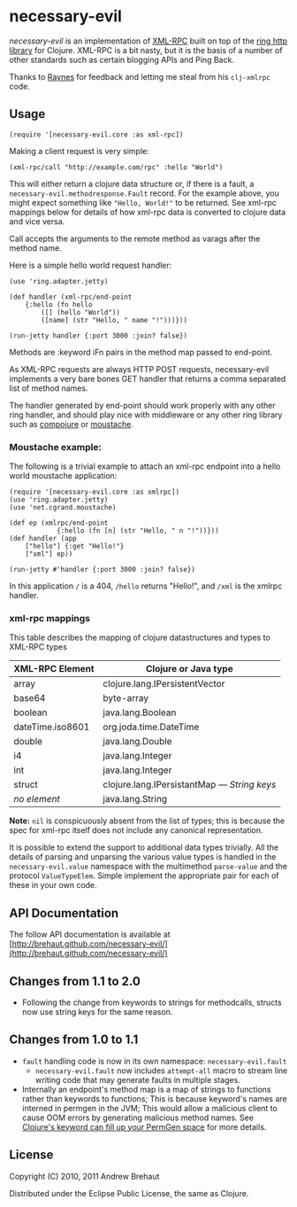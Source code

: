 # necessary-evil

*necessary-evil* is an implementation of [XML-RPC](http://xml-rpc.com/)
built on top of the [ring http
library](https://github.com/mmcgrana/ring) for Clojure. XML-RPC is a
bit nasty, but it is the basis of a number of other standards such as
certain blogging APIs and Ping Back.

Thanks to [Raynes](https://github.com/Raynes/) for feedback and letting me steal from his `clj-xmlrpc` code.

## Usage

    (require '[necessary-evil.core :as xml-rpc])

Making a client request is very simple:

    (xml-rpc/call "http://example.com/rpc" :hello "World") 

This will either return a clojure data structure or, if there is a fault, a `necessary-evil.methodresponse.Fault` record. For the example above, you might expect something like `"Hello, World!"` to be returned. See xml-rpc mappings below for details of how xml-rpc data is converted to clojure data and vice versa.

Call accepts the arguments to the remote method as varags after the method name.

Here is a simple hello world request handler:

    (use 'ring.adapter.jetty)
    
    (def handler (xml-rpc/end-point 
        {:hello (fn hello 
            ([] (hello "World"))
            ([name] (str "Hello, " name "!")))}))
    
    (run-jetty handler {:port 3000 :join? false})

Methods are :keyword iFn pairs in the method map passed to end-point. 

As XML-RPC requests are always HTTP POST requests, necessary-evil implements a very bare bones GET handler that returns a comma separated list of method names. 

The handler generated by end-point should work properly with any other ring handler, and should play nice with middleware or any other ring library such as [compojure](https://github.com/weavejester/compojure/) or [moustache](https://github.com/cgrand/moustache).

### Moustache example:

The following is a trivial example to attach an xml-rpc endpoint into a hello world moustache application:

    (require '[necessary-evil.core :as xmlrpc])  
    (use 'ring.adapter.jetty)   
    (use 'net.cgrand.moustache)                                        
    
    (def ep (xmlrpc/end-point 
                {:hello (fn [n] (str "Hello, " n "!"))}))
    (def handler (app 
        ["hello"] {:get "Hello!"} 
        ["xml"] ep))
    
    (run-jetty #'handler {:port 3000 :join? false})

In this application `/` is a 404, `/hello` returns "Hello!", and `/xml` is the xmlrpc handler.

### xml-rpc mappings

This table describes the mapping of clojure datastructures and types
to XML-RPC types

<table style="width: 100%">
    <thead>
    <tr><th>XML-RPC Element</th><th>Clojure or Java type</th></tr>
    </thead>
    <tbody>
        <tr><td>array</td><td>clojure.lang.IPersistentVector</td></tr>
        <tr><td>base64</td><td>byte-array</td></tr>
        <tr><td>boolean</td><td>java.lang.Boolean</td></tr>
        <tr><td>dateTime.iso8601</td><td>org.joda.time.DateTime</td></tr>
        <tr><td>double</td><td>java.lang.Double</td></tr>
        <tr><td>i4</td><td>java.lang.Integer</td></tr>
        <tr><td>int</td><td>java.lang.Integer</td></tr>
        <tr><td>struct</td><td>clojure.lang.IPersistantMap —
    <em>String keys</em></td></tr>
        <tr><td><em>no element</em></td><td>java.lang.String</td></tr>
    </tbody>
</table>

**Note:** `nil` is conspicuously absent from the list of types; this is because the spec for xml-rpc itself does not include any canonical representation.

It is possible to extend the support to additional data types trivially. All the details of parsing and unparsing the various value types is handled in the `necessary-evil.value` namespace with the multimethod `parse-value` and the protocol `ValueTypeElem`. Simple implement the appropriate pair for each of these in your own code.

## API Documentation

The follow API documentation is available at [http://brehaut.github.com/necessary-evil/](http://brehaut.github.com/necessary-evil/)

## Changes from 1.1 to 2.0

 * Following the change from keywords to strings for methodcalls,
   structs now use string keys for the same reason.

## Changes from 1.0 to 1.1

 * `fault` handling code is now in its own namespace: `necessary-evil.fault`
   * `necessary-evil.fault` now includes `attempt-all` macro to stream line 
     writing code that may generate faults in multiple stages.
 * Internally an endpoint's method map is a map of strings to functions rather 
   than keywords to functions; This is because keyword's names are interned in 
   permgen in the JVM; This would allow a malicious client to cause OOM errors by 
   generating malicious method names. See [Clojure's keyword can fill up your PermGen space](http://www.xcombinator.com/2011/03/02/clojures-keyword-can-fill-up-your-permgen-space/) for more details.

## License

Copyright (C) 2010, 2011 Andrew Brehaut

Distributed under the Eclipse Public License, the same as Clojure.


